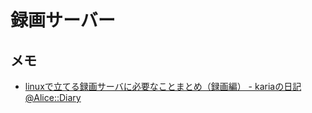 # 録画サーバー

## メモ

- [linuxで立てる録画サーバに必要なことまとめ（録画編） - kariaの日記@Alice::Diary](http://karia.hatenablog.jp/entry/2014/10/28/044718)
